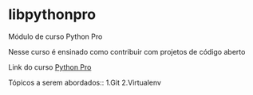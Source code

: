 # libpythonpro
Módulo de curso Python Pro

Nesse curso é ensinado como contribuir com projetos de código aberto

Link do curso [Python Pro](https://pythonpro.com.br/)

Tópicos a serem abordados::
1.Git
2.Virtualenv